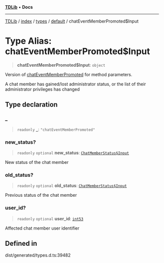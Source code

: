 [**TDLib**](../../../../../../README.md) • **Docs**

***

[TDLib](../../../../../../modules.md) / [index](../../../../../README.md) / [types](../../../README.md) / [default](../README.md) / chatEventMemberPromoted$Input

# Type Alias: chatEventMemberPromoted$Input

> **chatEventMemberPromoted$Input**: `object`

Version of [chatEventMemberPromoted](chatEventMemberPromoted.md) for method parameters.

A chat member has gained/lost administrator status, or the list of their administrator privileges has changed

## Type declaration

### \_

> `readonly` **\_**: `"chatEventMemberPromoted"`

### new\_status?

> `readonly` `optional` **new\_status**: [`ChatMemberStatus$Input`](ChatMemberStatus$Input.md)

New status of the chat member

### old\_status?

> `readonly` `optional` **old\_status**: [`ChatMemberStatus$Input`](ChatMemberStatus$Input.md)

Previous status of the chat member

### user\_id?

> `readonly` `optional` **user\_id**: [`int53`](int53-1.md)

Affected chat member user identifier

## Defined in

dist/generated/types.d.ts:39482
